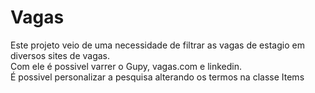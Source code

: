 # Vagas
Este projeto veio de uma necessidade de filtrar as vagas de estagio em diversos sites de vagas. 
<br>Com ele é possivel varrer o Gupy, vagas.com e linkedin. 
<br>É possivel personalizar a pesquisa alterando os termos na classe Items
